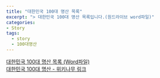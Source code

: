 ```yaml
---
title: "대한민국 100대 명산 목록"
excerpt: "> 대한민국 100대 명산 목록입니다.(원드라이브 word파일)"
categories:
- Story
tags:
  - story
  - 100대명산
---
```


<a href="https://1drv.ms/w/c/e9bf184784e8649b/EZ5Fgjqr-HJBlz9xh9kgavsBKpB9dT2yXrzk_PRjuZIhhQ" target="_blank">대한민국 100대 명산 목록 (Word파일)</a>
<br>
<a href="https://namu.wiki/w/%EB%8C%80%ED%95%9C%EB%AF%BC%EA%B5%AD%20100%EB%8C%80%20%EB%AA%85%EC%82%B0" target="_blank">대한민국 100대 명산 - 위키나무 링크</a>
